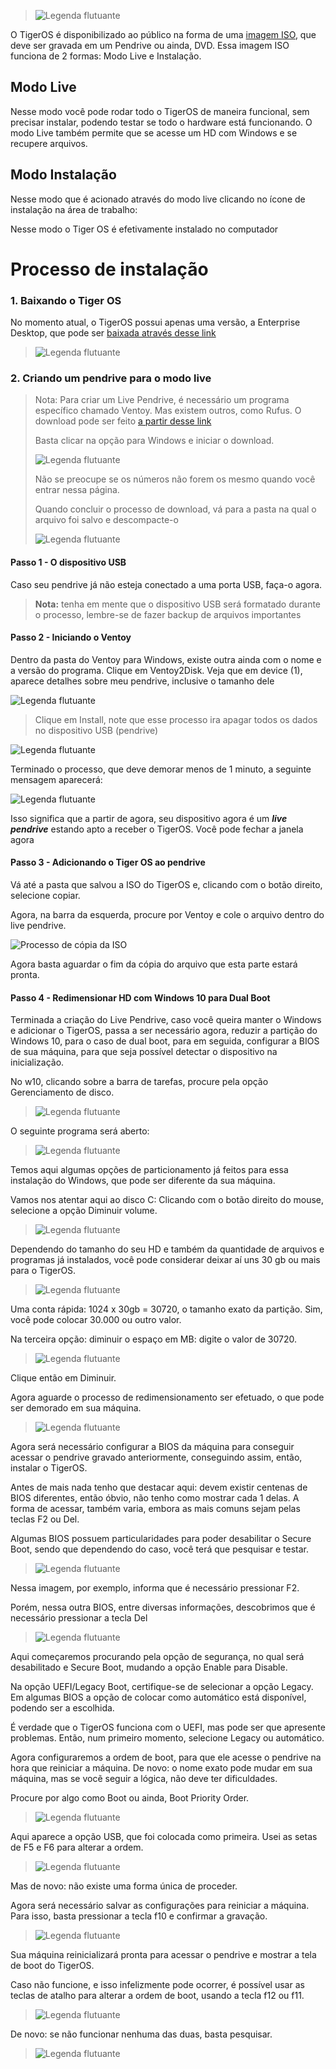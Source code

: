 > ![Legenda flutuante](https://raw.githubusercontent.com/Tiger-OperatingSystem/wiki/main/capa.png)

O TigerOS é disponibilizado ao público na forma de uma [imagem ISO](https://pt.wikipedia.org/wiki/Imagem_ISO), que deve ser gravada em um Pendrive ou ainda, DVD. Essa imagem ISO funciona de 2 formas: Modo Live e Instalação.

## Modo Live 

Nesse modo você pode rodar todo o TigerOS de maneira funcional, sem precisar instalar, podendo testar se todo o hardware está funcionando.
O modo Live também permite que se acesse um HD com Windows e se recupere arquivos.

## Modo Instalação

Nesse modo que é acionado através do modo live clicando no ícone de instalação na área de trabalho:

<!-- Adicionar imagem do modo indicando como iniciar a instalação a partir do live aqui -->

Nesse modo o Tiger OS é efetivamente instalado no computador

# Processo de instalação

### 1. Baixando o Tiger OS

No momento atual, o TigerOS possui apenas uma versão, a Enterprise Desktop, que pode ser [baixada através desse link](https://bit.ly/3xAtKsB)

> ![Legenda flutuante](https://raw.githubusercontent.com/Tiger-OperatingSystem/wiki/main/ventoy/000.png)


### 2. Criando um pendrive para o modo live

> Nota: Para criar um Live Pendrive, é necessário um programa específico chamado Ventoy. Mas existem outros, como Rufus.
> O download pode ser feito [a partir desse link](https://github.com/ventoy/Ventoy/releases/latest)
> 
> Basta clicar na opção para Windows e iniciar o download.
> 
> ![Legenda flutuante](https://raw.githubusercontent.com/Tiger-OperatingSystem/wiki/main/ventoy/01.png)
> 
> Não se preocupe se os números não forem os mesmo quando você entrar nessa página.
> 
> Quando concluir o processo de download, vá para a pasta na qual o arquivo foi salvo e descompacte-o
> 
> ![Legenda flutuante](https://raw.githubusercontent.com/Tiger-OperatingSystem/wiki/main/ventoy/02.png)

#### Passo 1 - O dispositivo USB

Caso seu pendrive já não esteja conectado a uma porta USB, faça-o agora.

> **Nota:** tenha em mente que o dispositivo USB será formatado durante o processo, lembre-se de fazer backup de arquivos importantes

#### Passo 2 - Iniciando o Ventoy

Dentro da pasta do Ventoy para Windows, existe outra ainda com o nome e a versão do programa.  Clique em Ventoy2Disk.
Veja que em device (1), aparece detalhes sobre meu pendrive, inclusive o tamanho dele

![Legenda flutuante](https://raw.githubusercontent.com/Tiger-OperatingSystem/wiki/main/ventoy/03.PNG)

> Clique em Install, note que esse processo ira apagar todos os dados no dispositivo USB (pendrive)

![Legenda flutuante](https://raw.githubusercontent.com/Tiger-OperatingSystem/wiki/main/ventoy/04.PNG)

Terminado o processo, que deve demorar menos de 1 minuto, a seguinte mensagem aparecerá:

![Legenda flutuante](https://raw.githubusercontent.com/Tiger-OperatingSystem/wiki/main/ventoy/05.PNG)

Isso significa que a partir de agora, seu dispositivo agora é um _**live pendrive**_ estando apto a receber o TigerOS. Você pode fechar a janela agora

#### Passo 3 - Adicionando o Tiger OS ao pendrive

Vá até a pasta que salvou a ISO do TigerOS e, clicando com o botão direito, selecione copiar.

Agora, na barra da esquerda, procure por Ventoy e cole o arquivo dentro do live pendrive.

![Processo de cópia da ISO](https://raw.githubusercontent.com/Tiger-OperatingSystem/wiki/main/ventoy/07.png)

Agora basta aguardar o fim da cópia do arquivo que esta parte estará pronta.

#### Passo 4 - Redimensionar HD com Windows 10 para Dual Boot

Terminada a criação do Live Pendrive, caso você queira manter o Windows e adicionar o TigerOS, passa a ser necessário agora, reduzir a partição do Windows 10, para o caso de dual boot, para em seguida, configurar a BIOS de sua máquina, para que seja possível detectar o dispositivo na inicialização.

No w10, clicando sobre a barra de tarefas, procure pela opção Gerenciamento de disco.

> ![Legenda flutuante](https://raw.githubusercontent.com/Tiger-OperatingSystem/wiki/main/redimensionarHD/01.png)

O seguinte programa será aberto:

> ![Legenda flutuante](https://raw.githubusercontent.com/Tiger-OperatingSystem/wiki/main/redimensionarHD/02.png)

Temos aqui algumas opções de particionamento já feitos para essa instalação do Windows, que pode ser diferente da sua máquina.

Vamos nos atentar aqui ao disco C:
Clicando com o botão direito do mouse, selecione a opção Diminuir volume.

> ![Legenda flutuante](https://raw.githubusercontent.com/Tiger-OperatingSystem/wiki/main/redimensionarHD/03.PNG)

Dependendo do tamanho do seu HD e também da quantidade de arquivos e programas já instalados, você pode considerar deixar aí uns 30 gb ou mais para o TigerOS.

> ![Legenda flutuante](https://raw.githubusercontent.com/Tiger-OperatingSystem/wiki/main/redimensionarHD/04.PNG)

Uma conta rápida: 1024 x 30gb = 30720, o tamanho exato da partição.
Sim, você pode colocar 30.000 ou outro valor.

Na terceira opção: diminuir o espaço em MB: digite o valor de 30720.

> ![Legenda flutuante](https://raw.githubusercontent.com/Tiger-OperatingSystem/wiki/main/redimensionarHD/05.PNG)

Clique então em Diminuir.

Agora aguarde o processo de redimensionamento ser efetuado, o que pode ser demorado em sua máquina.

> ![Legenda flutuante](https://raw.githubusercontent.com/Tiger-OperatingSystem/wiki/main/redimensionarHD/06.PNG)

Agora será necessário configurar a BIOS da máquina para conseguir acessar o pendrive gravado anteriormente, conseguindo assim, então, instalar o TigerOS.

Antes de mais nada tenho que destacar aqui: devem existir centenas de BIOS diferentes, então óbvio, não tenho como mostrar cada 1 delas. A forma de acessar, também varia, embora as mais comuns sejam pelas teclas F2 ou Del.

Algumas BIOS possuem particularidades para poder desabilitar o Secure Boot, sendo que dependendo do caso, você terá que pesquisar e testar.

> ![Legenda flutuante](https://raw.githubusercontent.com/Tiger-OperatingSystem/wiki/main/bios/01.png)

Nessa imagem, por exemplo, informa que é necessário pressionar F2.

Porém, nessa outra BIOS, entre diversas informações, descobrimos que é necessário pressionar a tecla Del

> ![Legenda flutuante](https://raw.githubusercontent.com/Tiger-OperatingSystem/wiki/main/bios/02.png)

Aqui começaremos procurando pela opção de segurança, no qual será desabilitado e Secure Boot, mudando a opção Enable para Disable.

Na opção UEFI/Legacy Boot, certifique-se de selecionar a opção Legacy.
Em algumas BIOS a opção de colocar como automático está disponível, podendo ser a escolhida.

É verdade que o TigerOS funciona com o UEFI, mas pode ser que apresente problemas. Então, num primeiro momento, selecione Legacy ou automático.

Agora configuraremos a ordem de boot, para que ele acesse o pendrive na hora que reiniciar a máquina.
De novo: o nome exato pode mudar em sua máquina, mas se vocẽ seguir a lógica, não deve ter dificuldades.

Procure por algo como Boot ou ainda, Boot Priority Order.

> ![Legenda flutuante](https://raw.githubusercontent.com/Tiger-OperatingSystem/wiki/main/bios/03.png)

Aqui aparece a opção USB, que foi colocada como primeira. Usei as setas de F5 e F6 para alterar a ordem.

> ![Legenda flutuante](https://raw.githubusercontent.com/Tiger-OperatingSystem/wiki/main/bios/04.png)

Mas de novo: não existe uma forma única de proceder.

Agora será necessário salvar as configurações para reiniciar a máquina. Para isso, basta pressionar a tecla f10 e confirmar a gravação.

> ![Legenda flutuante](https://raw.githubusercontent.com/Tiger-OperatingSystem/wiki/main/bios/05.png)

Sua máquina reinicializará pronta para acessar o pendrive e mostrar a tela de boot do TigerOS.

Caso não funcione, e isso infelizmente pode ocorrer, é possível usar as teclas de atalho para alterar a ordem de boot, usando a tecla f12 ou f11.

> ![Legenda flutuante](https://raw.githubusercontent.com/Tiger-OperatingSystem/wiki/main/bios/06.png)

De novo: se não funcionar nenhuma das duas, basta pesquisar.

> ![Legenda flutuante](https://raw.githubusercontent.com/Tiger-OperatingSystem/wiki/main/bios/07.png)
